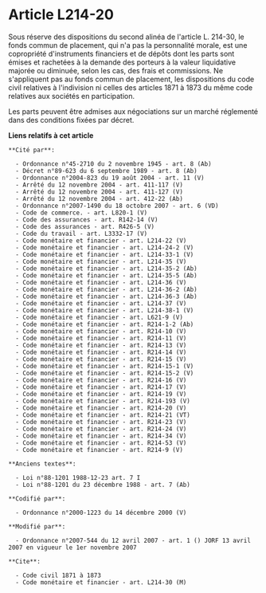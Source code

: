 # Article L214-20

Sous réserve des dispositions du second alinéa de l'article L. 214-30, le fonds commun de placement, qui n'a pas la
personnalité morale, est une copropriété d'instruments financiers et de dépôts dont les parts sont émises et rachetées à la
demande des porteurs à la valeur liquidative majorée ou diminuée, selon les cas, des frais et commissions. Ne s'appliquent
pas au fonds commun de placement, les dispositions du code civil relatives à l'indivision ni celles des articles 1871 à 1873
du même code relatives aux sociétés en participation.

Les parts peuvent être admises aux négociations sur un marché réglementé dans des conditions fixées par décret.

**Liens relatifs à cet article**

	**Cité par**:

	  - Ordonnance n°45-2710 du 2 novembre 1945 - art. 8 (Ab)
	  - Décret n°89-623 du 6 septembre 1989 - art. 8 (Ab)
	  - Ordonnance n°2004-823 du 19 août 2004 - art. 11 (V)
	  - Arrêté du 12 novembre 2004 - art. 411-117 (V)
	  - Arrêté du 12 novembre 2004 - art. 411-127 (V)
	  - Arrêté du 12 novembre 2004 - art. 412-22 (Ab)
	  - Ordonnance n°2007-1490 du 18 octobre 2007 - art. 6 (VD)
	  - Code de commerce. - art. L820-1 (V)
	  - Code des assurances - art. R142-14 (V)
	  - Code des assurances - art. R426-5 (V)
	  - Code du travail - art. L3332-17 (V)
	  - Code monétaire et financier - art. L214-22 (V)
	  - Code monétaire et financier - art. L214-24-2 (V)
	  - Code monétaire et financier - art. L214-33-1 (V)
	  - Code monétaire et financier - art. L214-35 (V)
	  - Code monétaire et financier - art. L214-35-2 (Ab)
	  - Code monétaire et financier - art. L214-35-5 (Ab)
	  - Code monétaire et financier - art. L214-36 (V)
	  - Code monétaire et financier - art. L214-36-2 (Ab)
	  - Code monétaire et financier - art. L214-36-3 (Ab)
	  - Code monétaire et financier - art. L214-37 (V)
	  - Code monétaire et financier - art. L214-38-1 (V)
	  - Code monétaire et financier - art. L621-9 (V)
	  - Code monétaire et financier - art. R214-1-2 (Ab)
	  - Code monétaire et financier - art. R214-10 (V)
	  - Code monétaire et financier - art. R214-11 (V)
	  - Code monétaire et financier - art. R214-13 (V)
	  - Code monétaire et financier - art. R214-14 (V)
	  - Code monétaire et financier - art. R214-15 (V)
	  - Code monétaire et financier - art. R214-15-1 (V)
	  - Code monétaire et financier - art. R214-15-2 (V)
	  - Code monétaire et financier - art. R214-16 (V)
	  - Code monétaire et financier - art. R214-17 (V)
	  - Code monétaire et financier - art. R214-19 (V)
	  - Code monétaire et financier - art. R214-193 (V)
	  - Code monétaire et financier - art. R214-20 (V)
	  - Code monétaire et financier - art. R214-21 (VT)
	  - Code monétaire et financier - art. R214-23 (V)
	  - Code monétaire et financier - art. R214-24 (V)
	  - Code monétaire et financier - art. R214-34 (V)
	  - Code monétaire et financier - art. R214-53 (V)
	  - Code monétaire et financier - art. R214-9 (V)

	**Anciens textes**:

	  - Loi n°88-1201 1988-12-23 art. 7 I
	  - Loi n°88-1201 du 23 décembre 1988 - art. 7 (Ab)

	**Codifié par**:

	  - Ordonnance n°2000-1223 du 14 décembre 2000 (V)

	**Modifié par**:

	  - Ordonnance n°2007-544 du 12 avril 2007 - art. 1 () JORF 13 avril 2007 en vigueur le 1er novembre 2007

	**Cite**:

	  - Code civil 1871 à 1873
	  - Code monétaire et financier - art. L214-30 (M)
